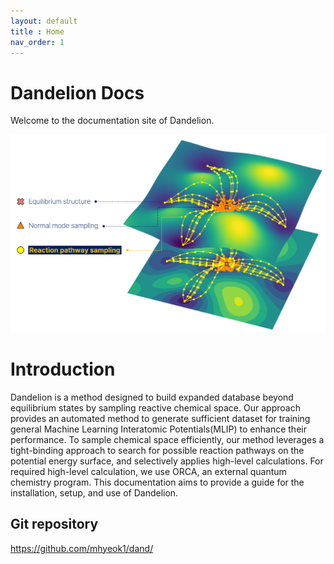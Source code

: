 ```yaml
---
layout: default
title : Home
nav_order: 1
---
```



# Dandelion Docs
Welcome to the documentation site of Dandelion.
<div align="center">
  <img src="docs/img/front.png" alt="Dandelion" width="700">
</div>

# Introduction
Dandelion is a method designed to build expanded database beyond equilibrium states by sampling reactive chemical space. Our approach provides an automated method to generate
sufficient dataset for training general Machine Learning Interatomic Potentials(MLIP) to enhance their performance. To sample chemical space efficiently, our method leverages a tight-binding approach to search for possible reaction pathways on the potential energy surface, and selectively applies high-level calculations. For required high-level calculation, we use ORCA, an external quantum chemistry program. This documentation aims to provide a guide for the installation, setup, and use of Dandelion.

## Git repository
<https://github.com/mhyeok1/dand/>

